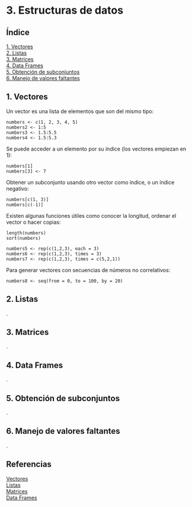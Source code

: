 # 3. Estructuras de datos

## Índice

[1. Vectores](#1-vectores)  
[2. Listas](#2-listas)  
[3. Matrices](#3-matrices)  
[4. Data Frames](#4-data-frames)  
[5. Obtención de subconjuntos](#5-obtención-de-subconjuntos)  
[6. Manejo de valores faltantes](#6-manejo-de-valores-faltantes)

## 1. Vectores

Un vector es una lista de elementos que son del mismo tipo:

    numbers <- c(1, 2, 3, 4, 5)
    numbers2 <- 1:5
    numbers3 <- 1.5:5.5
    numbers4 <- 1.5:5.3

Se puede acceder a un elemento por su índice (los vectores empiezan en 1):

    numbers[1]
    numbers[3] <- 7

Obtener un subconjunto usando otro vector como índice, o un índice negativo:

    numbers[c(1, 3)]
    numbers[c(-1)]

Existen algunas funciones útiles como conocer la longitud, ordenar el vector o hacer copias:

    length(numbers)
    sort(numbers)

    numbers5 <- rep(c(1,2,3), each = 3)
    numbers6 <- rep(c(1,2,3), times = 3)
    numbers7 <- rep(c(1,2,3), times = c(5,2,1))

Para generar vectores con secuencias de números no correlativos:

    numbers8 <- seq(from = 0, to = 100, by = 20)

## 2. Listas

.

## 3. Matrices

.

## 4. Data Frames

.

## 5. Obtención de subconjuntos

.

## 6. Manejo de valores faltantes

.

## Referencias

[Vectores](https://www.w3schools.com/r/r_vectors.asp)  
[Listas](https://www.w3schools.com/r/r_lists.asp)  
[Matrices](https://www.w3schools.com/r/r_matrices.asp)  
[Data Frames](https://www.w3schools.com/r/r_data_frames.asp)  
[]()